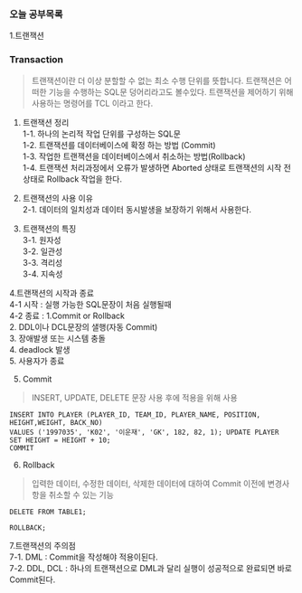### 오늘 공부목록
1.트랜잭션

### Transaction
>트랜잭션이란 더 이상 분할할 수 없는 최소 수행 단위를 뜻합니다. 트랜잭션은 어떠한 기능을 수행하는 SQL문 덩어리라고도 볼수있다. 트랜잭션을 제어하기 위해 사용하는 명령어를 TCL 이라고 한다.

1. 트랜잭션 정리<br/>
 1-1. 하나의 논리적 작업 단위를 구성하는 SQL문<br/>
 1-2. 트랜잭션를 데이터베이스에 확정 하는 방법 (Commit)<br/>
 1-3. 작업한 트랜잭션을 데이터베이스에서 취소하는 방법(Rollback)<br/>
 1-4. 트랜잭션 처리과정에서 오류가 발생하면 Aborted 상태로 트랜잭션의 시작 전 상태로 Rollback 작업을 한다.
 
2. 트랜잭션의 사용 이유<br/>
 2-1. 데이터의 일치성과 데이터 동시발생을 보장하기 위해서 사용한다.
 
3. 트랜잭션의 특징<br/>
 3-1. 원자성<br/>
 3-2. 일관성<br/>
 3-3. 격리성<br/>
 3-4. 지속성
 
 
4.트랜잭션의 시작과 종료<br/> 
 4-1 시작 : 실행 가능한 SQL문장이 처음 실행될때 <br/>
 4-2 종료 :
  1.Commit or Rollback <br/>
  2. DDL이나 DCL문장의 샐행(자동 Commit) <br/>
  3. 장애발생 또는 시스템 충돌 <br/>
  4. deadlock 발생 <br/>
  5. 사용자가 종료
  
5. Commit <br/>
>INSERT, UPDATE, DELETE 문장 사용 후에 적용을 위해 사용
```
INSERT INTO PLAYER (PLAYER_ID, TEAM_ID, PLAYER_NAME, POSITION, HEIGHT,WEIGHT, BACK_NO) 
VALUES ('1997035', 'K02', '이운재', 'GK', 182, 82, 1); UPDATE PLAYER SET HEIGHT = HEIGHT + 10; 
COMMIT 
```

6. Rollback <br/>
 >입력한 데이터, 수정한 데이터, 삭제한 데이터에 대하여 Commit 이전에 변경사항을 취소할 수 있는 기능 <br/>
  ```
  DELETE FROM TABLE1;

  ROLLBACK;
  ```
 
7.트랜잭션의 주의점 <br/>
 7-1. DML : Commit을 작성해야 적용이된다. <br/>
 7-2. DDL, DCL : 하나의 트랜잭션으로 DML과 달리 실행이 성공적으로 완료되면 바로 Commit된다. <br/>
 
